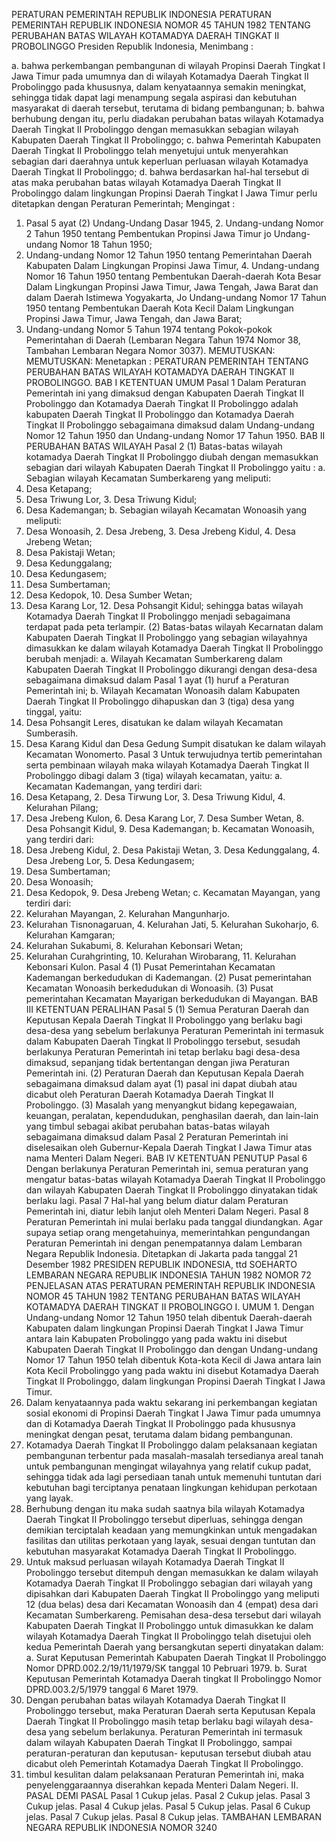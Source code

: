  PERATURAN PEMERINTAH REPUBLIK INDONESIA PERATURAN PEMERINTAH REPUBLIK INDONESIA NOMOR 45 TAHUN 1982 TENTANG PERUBAHAN BATAS WILAYAH KOTAMADYA DAERAH TINGKAT II PROBOLINGGO Presiden Republik Indonesia,
Menimbang :

a. bahwa perkembangan pembangunan di wilayah Propinsi Daerah Tingkat I Jawa Timur pada umumnya dan di wilayah Kotamadya Daerah Tingkat II Probolinggo pada khususnya, dalam kenyataannya semakin meningkat, sehingga tidak dapat lagi menampung segala aspirasi dan kebutuhan masyarakat di daerah tersebut, terutama di bidang pembangunan;
b. bahwa berhubung dengan itu, perlu diadakan perubahan batas wilayah Kotamadya Daerah Tingkat II Probolinggo dengan memasukkan sebagian wilayah Kabupaten Daerah Tingkat II Probolinggo;
c. bahwa Pemerintah Kabupaten Daerah Tingkat II Probolinggo telah menyetujui untuk menyerahkan sebagian dari daerahnya untuk keperluan perluasan wilayah Kotamadya Daerah Tingkat II Probolinggo;
d. bahwa berdasarkan hal-hal tersebut di atas maka perubahan batas wilayah Kotamadya Daerah Tingkat II Probolinggo dalam lingkungan Propinsi Daerah Tingkat I Jawa Timur perlu ditetapkan dengan Peraturan Pemerintah;
Mengingat :

1. Pasal 5 ayat (2) Undang-Undang Dasar 1945, 2. Undang-undang Nomor 2 Tahun 1950 tentang Pembentukan Propinsi Jawa Timur jo Undang-undang Nomor 18 Tahun 1950;
3. Undang-undang Nomor 12 Tahun 1950 tentang Pemerintahan Daerah Kabupaten Dalam Lingkungan Propinsi Jawa Timur, 4. Undang-undang Nomor 16 Tahun 1950 tentang Pembentukan Daerah-daerah Kota Besar Dalam Lingkungan Propinsi Jawa Timur, Jawa Tengah, Jawa Barat dan dalam Daerah Istimewa Yogyakarta, Jo Undang-undang Nomor 17 Tahun 1950 tentang Pembentukan Daerah Kota Kecil Dalam Lingkungan Propinsi Jawa Timur, Jawa Tengah, dan Jawa Barat;
5. Undang-undang Nomor 5 Tahun 1974 tentang Pokok-pokok Pemerintahan di Daerah (Lembaran Negara Tahun 1974 Nomor 38, Tambahan Lembaran Negara Nomor 3037).
MEMUTUSKAN:
MEMUTUSKAN:
 Menetapkan : PERATURAN PEMERINTAH TENTANG PERUBAHAN BATAS WILAYAH KOTAMADYA DAERAH TINGKAT II PROBOLINGGO.
BAB I KETENTUAN UMUM
Pasal 1
Dalam Peraturan Pemerintah ini yang dimaksud dengan Kabupaten Daerah Tingkat II Probolinggo dan Kotamadya Daerah Tingkat II Probolinggo adalah kabupaten Daerah Tingkat II Probolinggo dan Kotamadya Daerah Tingkat II Probolinggo sebagaimana dimaksud dalam Undang-undang Nomor 12 Tahun 1950 dan Undang-undang Nomor 17 Tahun 1950.
BAB II PERUBAHAN BATAS WILAYAH
Pasal 2
(1) Batas-batas wilayah kotamadya Daerah Tingkat II Probolinggo diubah dengan memasukkan sebagian dari wilayah Kabupaten Daerah Tingkat II Probolinggo yaitu :
a. Sebagian wilayah Kecamatan Sumberkareng yang meliputi:
1. Desa Ketapang;
2. Desa Triwung Lor, 3. Desa Triwung Kidul;
4. Desa Kademangan;
b. Sebagian wilayah Kecamatan Wonoasih yang meliputi:
1. Desa Wonoasih, 2. Desa Jrebeng, 3. Desa Jrebeng Kidul, 4. Desa Jrebeng Wetan;
5. Desa Pakistaji Wetan;
6. Desa Kedunggalang;
7. Desa Kedungasem;
8. Desa Sumbertaman;
9. Desa Kedopok, 10. Desa Sumber Wetan;
11. Desa Karang Lor, 12. Desa Pohsangit Kidul; sehingga batas wilayah Kotamadya Daerah Tingkat II Probolinggo menjadi sebagaimana terdapat pada peta terlampir.
(2) Batas-batas wilayah Kecarnatan dalam Kabupaten Daerah Tingkat II Probolinggo yang sebagian wilayahnya dimasukkan ke dalam wilayah Kotamadya Daerah Tingkat II Probolinggo berubah menjadi:
a. Wilayah Kecamatan Sumberkareng dalam Kabupaten Daerah Tingkat II Probolinggo dikurangi dengan desa-desa sebagaimana dimaksud dalam Pasal 1 ayat (1) huruf a Peraturan Pemerintah ini;
b. Wilayah Kecamatan Wonoasih dalam Kabupaten Daerah Tingkat II Probolinggo dihapuskan dan 3 (tiga) desa yang tinggal, yaitu:
1. Desa Pohsangit Leres, disatukan ke dalam wilayah Kecamatan Sumberasih.
2. Desa Karang Kidul dan Desa Gedung Sumpit disatukan ke dalam wilayah Kecamatan Wonomerto.
Pasal 3
Untuk terwujudnya tertib pemerintahan serta pembinaan wilayah maka wilayah Kotamadya Daerah Tingkat II Probolinggo dibagi dalam 3 (tiga) wilayah kecamatan, yaitu:
a. Kecamatan Kademangan, yang terdiri dari:
1. Desa Ketapang, 2. Desa Tirwung Lor, 3. Desa Triwung Kidul, 4. Kelurahan Pilang;
5. Desa Jrebeng Kulon, 6. Desa Karang Lor, 7. Desa Sumber Wetan, 8. Desa Pohsangit Kidul, 9. Desa Kademangan;
b. Kecamatan Wonoasih, yang terdiri dari:
1. Desa Jrebeng Kidul, 2. Desa Pakistaji Wetan, 3. Desa Kedunggalang, 4. Desa Jrebeng Lor, 5. Desa Kedungasem;
6. Desa Sumbertaman;
7. Desa Wonoasih;
8. Desa Kedopok, 9. Desa Jrebeng Wetan;
c. Kecamatan Mayangan, yang terdiri dari:
1. Kelurahan Mayangan, 2. Kelurahan Mangunharjo.
3. Kelurahan Tisnonagaruan, 4. Kelurahan Jati, 5. Kelurahan Sukoharjo, 6. Kelurahan Kamgaran;
7. Kelurahan Sukabumi, 8. Kelurahan Kebonsari Wetan;
9. Kelurahan Curahgrinting, 10. Kelurahan Wirobarang, 11. Kelurahan Kebonsari Kulon.
Pasal 4
(1) Pusat Pemerintahan Kecamatan Kademangan berkedudukan di Kademangan.
(2) Pusat pemerintahan Kecamatan Wonoasih berkedudukan di Wonoasih.
(3) Pusat pemerintahan Kecamatan Mayarigan berkedudukan di Mayangan.
BAB III KETENTUAN PERALIHAN
Pasal 5
(1) Semua Peraturan Daerah dan Keputusan Kepala Daerah Tingkat II Probolinggo yang berlaku bagi desa-desa yang sebelum berlakunya Peraturan Pemerintah ini termasuk dalam Kabupaten Daerah Tingkat II Probolinggo tersebut, sesudah berlakunya Peraturan Pemerintah ini tetap berlaku bagi desa-desa dimaksud, sepanjang tidak bertentangan dengan jiwa Peraturan Pemerintah ini.
(2) Peraturan Daerah dan Keputusan Kepala Daerah sebagaimana dimaksud dalam ayat (1) pasal ini dapat diubah atau dicabut oleh Peraturan Daerah Kotamadya Daerah Tingkat II Probolinggo.
(3) Masalah yang menyangkut bidang kepegawaian, keuangan, peralatan, kependudukan, penghasilan daerah, dan lain-lain yang timbul sebagai akibat perubahan batas-batas wilayah sebagaimana dimaksud dalam Pasal 2 Peraturan Pemerintah ini diselesaikan oleh Gubernur-Kepala Daerah Tingkat I Jawa Timur atas nama Menteri Dalam Negeri.
BAB IV KETENTUAN PENUTUP
Pasal 6
Dengan berlakunya Peraturan Pemerintah ini, semua peraturan yang mengatur batas-batas wilayah Kotamadya Daerah Tingkat II Probolinggo dan wilayah Kabupaten Daerah Tingkat II Probolinggo dinyatakan tidak berlaku lagi.
Pasal 7
Hal-hal yang belum diatur dalam Peraturan Pemerintah ini, diatur lebih lanjut oleh Menteri Dalam Negeri.
Pasal 8
Peraturan Pemerintah ini mulai berlaku pada tanggal diundangkan. Agar supaya setiap orang mengetahuinya, memerintahkan pengundangan Peraturan Pemerintah ini dengan penempatannya dalam Lembaran Negara Republik Indonesia. Ditetapkan di Jakarta pada tanggal 21 Desember 1982 PRESIDEN REPUBLIK INDONESIA, ttd SOEHARTO LEMBARAN NEGARA REPUBLIK INDONESIA TAHUN 1982 NOMOR 72 PENJELASAN ATAS PERATURAN PEMERINTAH REPUBLIK INDONESIA NOMOR 45 TAHUN 1982 TENTANG PERUBAHAN BATAS WILAYAH KOTAMADYA DAERAH TINGKAT II PROBOLINGGO I. UMUM 1. Dengan Undang-undang Nomor 12 Tahun 1950 telah dibentuk Daerah-daerah Kabupaten dalam lingkungan Propinsi Daerah Tingkat I Jawa Timur antara lain Kabupaten Probolinggo yang pada waktu ini disebut Kabupaten Daerah Tingkat II Probolinggo dan dengan Undang-undang Nomor 17 Tahun 1950 telah dibentuk Kota-kota Kecil di Jawa antara lain Kota Kecil Probolinggo yang pada waktu ini disebut Kotamadya Daerah Tingkat II Probolinggo, dalam lingkungan Propinsi Daerah Tingkat I Jawa Timur.
2. Dalam kenyataannya pada waktu sekarang ini perkembangan kegiatan sosial ekonomi di Propinsi Daerah Tingkat I Jawa Timur pada umumnya dan di Kotamadya Daerah Tingkat II Probolinggo pada khususnya meningkat dengan pesat, terutama dalam bidang pembangunan.
3. Kotamadya Daerah Tingkat II Probolinggo dalam pelaksanaan kegiatan pembangunan terbentur pada masalah-masalah tersedianya areal tanah untuk pembangunan mengingat wilayahnya yang relatif cukup padat, sehingga tidak ada lagi persediaan tanah untuk memenuhi tuntutan dari kebutuhan bagi terciptanya penataan lingkungan kehidupan perkotaan yang layak.
4. Berhubung dengan itu maka sudah saatnya bila wilayah Kotamadya Daerah Tingkat II Probolinggo tersebut diperluas, sehingga dengan demikian terciptalah keadaan yang memungkinkan untuk mengadakan fasilitas dan utilitas perkotaan yang layak, sesuai dengan tuntutan dan kebutuhan masyarakat Kotamadya Daerah Tingkat II Probolinggo.
5. Untuk maksud perluasan wilayah Kotamadya Daerah Tingkat II Probolinggo tersebut ditempuh dengan memasukkan ke dalam wilayah Kotamadya Daerah Tingkat II Probolinggo sebagian dari wilayah yang dipisahkan dari Kabupaten Daerah Tingkat II Probolinggo yang meliputi 12 (dua belas) desa dari Kecamatan Wonoasih dan 4 (empat) desa dari Kecamatan Sumberkareng. Pemisahan desa-desa tersebut dari wilayah Kabupaten Daerah Tingkat II Probolinggo untuk dimasukkan ke dalam wilayah Kotamadya Daerah Tingkat II Probolinggo telah disetujui oleh kedua Pemerintah Daerah yang bersangkutan seperti dinyatakan dalam:
a. Surat Keputusan Pemerintah Kabupaten Daerah Tingkat II Probolinggo Nomor DPRD.002.2/19/11/1979/SK tanggal 10 Pebruari 1979.
b. Surat Keputusan Pemerintah Kotamadya Daerah tingkat II Probolinggo Nomor DPRD.003.2/5/1979 tanggal 6 Maret 1979.
6. Dengan perubahan batas wilayah Kotamadya Daerah Tingkat II Probolinggo tersebut, maka Peraturan Daerah serta Keputusan Kepala Daerah Tingkat II Probolinggo masih tetap berlaku bagi wilayah desa-desa yang sebelum berlakunya. Peraturan Pemerintah ini termasuk dalam wilayah Kabupaten Daerah Tingkat II Probolinggo, sampai peraturan-peraturan dan keputusan- keputusan tersebut diubah atau dicabut oleh Pemerintah Kotamadya Daerah Tingkat II Probolinggo.
7. timbul kesulitan dalam pelaksanaan Peraturan Pemerintah ini, maka penyelenggaraannya diserahkan kepada Menteri Dalam Negeri. II. PASAL DEMI PASAL
Pasal 1
Cukup jelas.
Pasal 2
Cukup jelas.
Pasal 3
Cukup jelas.
Pasal 4
Cukup jelas.
Pasal 5
Cukup jelas.
Pasal 6
Cukup jelas.
Pasal 7
Cukup jelas.
Pasal 8
Cukup jelas. TAMBAHAN LEMBARAN NEGARA REPUBLIK INDONESIA NOMOR 3240